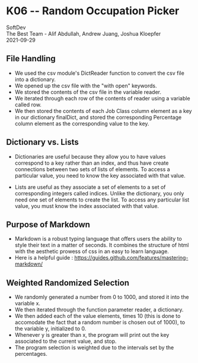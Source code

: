 # K06 -- Random Occupation Picker
SoftDev </br>
The Best Team - Alif Abdullah, Andrew Juang, Joshua Kloepfer </br>
2021-09-29 </br>

## File Handling
- We used the csv module's DictReader function to convert the csv file into a dictionary. 
- We opened up the csv file with the "with open" keywords. 
- We stored the contents of the csv file in the variable reader. 
- We iterated through each row of the contents of reader using a variable called row. 
- We then stored the contents of each Job Class column element as a key in our dictionary finalDict, and stored the corresponding Percentage column element as the corresponding value to the key.

## Dictionary vs. Lists
- Dictionaries are useful because they allow you to have values correspond to a key rather than an index, and thus have create connections between two sets of lists of elements. To access a particular value, you need to know the key associated with that value. 

- Lists are useful as they associate a set of elements to a set of corresponding integers called indices. Unlike the dictionary, you only need one set of elements to create the list. To access any particular list value, you must know the index associated with that value.

## Purpose of Markdown
- Markdown is a robust typing language that offers users the ability to style their text in a matter of seconds. It combines the structure of html with the aesthetic prowess of css in an easy to learn language.
- Here is a helpful guide : https://guides.github.com/features/mastering-markdown/

## Weighted Randomized Selection
- We randomly generated a number from 0 to 1000, and stored it into the variable x.
- We then iterated through the function parameter reader, a dictionary. 
- We then added each of the value elements, times 10 (this is done to accomodate the fact that a random number is chosen out of 1000), to the variable y, initialized to 0. 
- Whenever y is greater than x, the program will print out the key associated to the current value, and stop. 
- The program selection is weighted due to the intervals set by the percentages.
